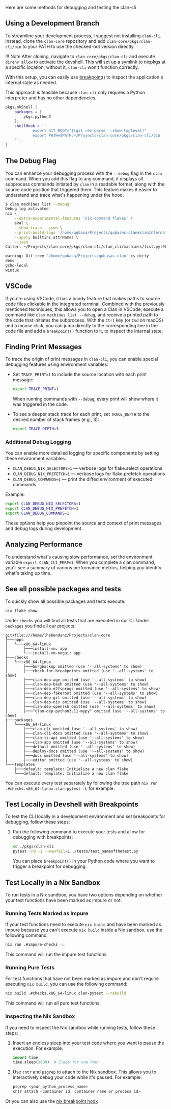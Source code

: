 
Here are some methods for debugging and testing the clan-cli

## Using a Development Branch

To streamline your development process, I suggest not installing `clan-cli`. Instead, clone the `clan-core` repository and add `clan-core/pkgs/clan-cli/bin` to your PATH to use the checked-out version directly.

!!! Note
    After cloning, navigate to `clan-core/pkgs/clan-cli` and execute `direnv allow` to activate the devshell. This will set up a symlink to nixpkgs at a specific location; without it, `clan-cli` won't function correctly.

With this setup, you can easily use [breakpoint()](https://docs.python.org/3/library/pdb.html) to inspect the application's internal state as needed.

This approach is feasible because `clan-cli` only requires a Python interpreter and has no other dependencies.

```nix
pkgs.mkShell {
    packages = [
        pkgs.python3
    ];
    shellHook = ''
            export GIT_ROOT="$(git rev-parse --show-toplevel)"
            export PATH=$PATH:~/Projects/clan-core/pkgs/clan-cli/bin
    '';
}
```

## The Debug Flag

You can enhance your debugging process with the `--debug` flag in the `clan` command. When you add this flag to any command, it displays all subprocess commands initiated by `clan` in a readable format, along with the source code position that triggered them. This feature makes it easier to understand and trace what's happening under the hood.

```bash
$ clan machines list --debug                                                                          1 ↵
Debug log activated
nix \
    --extra-experimental-features 'nix-command flakes' \
    eval \
    --show-trace --json \
    --print-build-logs '/home/qubasa/Projects/qubasas-clan#clanInternals.machines.x86_64-linux' \
    --apply builtins.attrNames \
    --json
Caller: ~/Projects/clan-core/pkgs/clan-cli/clan_cli/machines/list.py:96::list_nixos_machines

warning: Git tree '/home/qubasa/Projects/qubasas-clan' is dirty
demo
gchq-local
wintux

```

## VSCode

If you're using VSCode, it has a handy feature that makes paths to source code files clickable in the integrated terminal. Combined with the previously mentioned techniques, this allows you to open a Clan in VSCode, execute a command like `clan machines list --debug`, and receive a printed path to the code that initiates the subprocess. With the `Ctrl` key (or `Cmd` on macOS) and a mouse click, you can jump directly to the corresponding line in the code file and add a `breakpoint()` function to it, to inspect the internal state.



## Finding Print Messages

To trace the origin of print messages in `clan-cli`, you can enable special debugging features using environment variables:

- Set `TRACE_PRINT=1` to include the source location with each print message:
    ```bash
    export TRACE_PRINT=1
    ```
    When running commands with `--debug`, every print will show where it was triggered in the code.

- To see a deeper stack trace for each print, set `TRACE_DEPTH` to the desired number of stack frames (e.g., 3):
    ```bash
    export TRACE_DEPTH=3
    ```

### Additional Debug Logging

You can enable more detailed logging for specific components by setting these environment variables:

- `CLAN_DEBUG_NIX_SELECTORS=1` — verbose logs for flake.select operations
- `CLAN_DEBUG_NIX_PREFETCH=1` — verbose logs for flake.prefetch operations
- `CLAN_DEBUG_COMMANDS=1` — print the diffed environment of executed commands

Example:
```bash
export CLAN_DEBUG_NIX_SELECTORS=1
export CLAN_DEBUG_NIX_PREFETCH=1
export CLAN_DEBUG_COMMANDS=1
```

These options help you pinpoint the source and context of print messages and debug logs during development.



## Analyzing Performance

To understand what's causing slow performance, set the environment variable `export CLAN_CLI_PERF=1`. When you complete a clan command, you'll see a summary of various performance metrics, helping you identify what's taking up time.



## See all possible packages and tests

To quickly show all possible packages and tests execute:

```bash
nix flake show
```

Under `checks` you will find all tests that are executed in our CI. Under `packages` you find all our projects.

```
git+file:///home/lhebendanz/Projects/clan-core
├───apps
│   └───x86_64-linux
│       ├───install-vm: app
│       └───install-vm-nogui: app
├───checks
│   └───x86_64-linux
│       ├───borgbackup omitted (use '--all-systems' to show)
│       ├───check-for-breakpoints omitted (use '--all-systems' to show)
│       ├───clan-dep-age omitted (use '--all-systems' to show)
│       ├───clan-dep-bash omitted (use '--all-systems' to show)
│       ├───clan-dep-e2fsprogs omitted (use '--all-systems' to show)
│       ├───clan-dep-fakeroot omitted (use '--all-systems' to show)
│       ├───clan-dep-git omitted (use '--all-systems' to show)
│       ├───clan-dep-nix omitted (use '--all-systems' to show)
│       ├───clan-dep-openssh omitted (use '--all-systems' to show)
│       ├───"clan-dep-python3.11-mypy" omitted (use '--all-systems' to show)
├───packages
│   └───x86_64-linux
│       ├───clan-cli omitted (use '--all-systems' to show)
│       ├───clan-cli-docs omitted (use '--all-systems' to show)
│       ├───clan-ts-api omitted (use '--all-systems' to show)
│       ├───clan-app omitted (use '--all-systems' to show)
│       ├───default omitted (use '--all-systems' to show)
│       ├───deploy-docs omitted (use '--all-systems' to show)
│       ├───docs omitted (use '--all-systems' to show)
│       ├───editor omitted (use '--all-systems' to show)
└───templates
    ├───default: template: Initialize a new clan flake
    └───default: template: Initialize a new clan flake
```

You can execute every test separately by following the tree path `nix run .#checks.x86_64-linux.clan-pytest -L` for example.

## Test Locally in Devshell with Breakpoints

To test the CLI locally in a development environment and set breakpoints for debugging, follow these steps:

1. Run the following command to execute your tests and allow for debugging with breakpoints:
   ```bash
   cd ./pkgs/clan-cli
   pytest -n0 -s --maxfail=1 ./tests/test_nameofthetest.py
   ```
   You can place `breakpoint()` in your Python code where you want to trigger a breakpoint for debugging.

## Test Locally in a Nix Sandbox

To run tests in a Nix sandbox, you have two options depending on whether your test functions have been marked as impure or not:

### Running Tests Marked as Impure

If your test functions need to execute `nix build` and have been marked as impure because you can't execute `nix build` inside a Nix sandbox, use the following command:

```bash
nix run .#impure-checks -L
```

This command will run the impure test functions.

### Running Pure Tests

For test functions that have not been marked as impure and don't require executing `nix build`, you can use the following command:

```bash
nix build .#checks.x86_64-linux.clan-pytest --rebuild
```

This command will run all pure test functions.

### Inspecting the Nix Sandbox

If you need to inspect the Nix sandbox while running tests, follow these steps:

1. Insert an endless sleep into your test code where you want to pause the execution. For example:

   ```python
   import time
   time.sleep(3600)  # Sleep for one hour
   ```

2. Use `cntr` and `psgrep` to attach to the Nix sandbox. This allows you to interactively debug your code while it's paused. For example:

   ```bash
   psgrep <your_python_process_name>
   cntr attach <container id, container name or process id>
   ```

Or you can also use the [nix breakpoint hook](https://nixos.org/manual/nixpkgs/stable/#breakpointhook)

